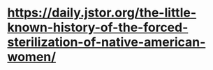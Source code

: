 # https://daily.jstor.org/the-little-known-history-of-the-forced-sterilization-of-native-american-women/